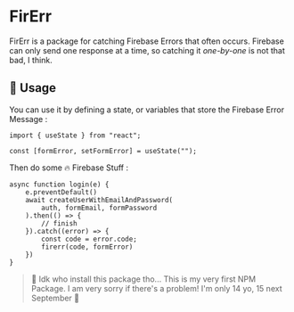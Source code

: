 # FirErr

FirErr is a package for catching Firebase Errors that often occurs. Firebase can only send one response at a time, so catching it _one-by-one_ is not that bad, I think.

## 🤔 Usage

You can use it by defining a state, or variables that store the Firebase Error Message :

```
import { useState } from "react";

const [formError, setFormError] = useState("");
```

Then do some 🔥 Firebase Stuff :

```
async function login(e) {
    e.preventDefault()
    await createUserWithEmailAndPassword(
        auth, formEmail, formPassword
    ).then(() => {
        // finish
    }).catch((error) => {
        const code = error.code;
        firerr(code, formError)
    })
}
```

> 🥶 Idk who install this package tho... 
> This is my very first NPM Package.
> I am very sorry if there's a problem! I'm only 14 yo, 15 next September 🤧
